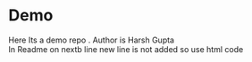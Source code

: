 # Demo
Here Its  a demo repo . Author is Harsh Gupta 
<br>
In Readme on nextb line new line is not added so  use html code 
